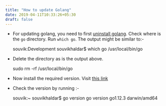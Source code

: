 ```yaml
---
title: "How to update Golang"
date: 2019-04-11T10:33:26+05:30
draft: false
---
```


   * For updating golang, you need to first [uninstall golang](https://golang.org/doc/install#uninstall).
        Check where is the `go` directory. Run `which go`. The output might be similar to:-

        
        souvik:Development souvikhaldar$ which go
        /usr/local/bin/go
        
   * Delete the directory as is the output above.
  
        
        sudo rm -rf /usr/local/bin/go
    
   * Now install the required version. Visit [this link](https://golang.org/doc/install)
   * Check the version by running :-

        souvik:~ souvikhaldar$ go version
        go version go1.12.3 darwin/amd64